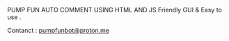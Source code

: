 PUMP FUN AUTO COMMENT USING HTML AND JS 
Friendly GUI & Easy to use .

Contanct : pumpfunbot@proton.me

